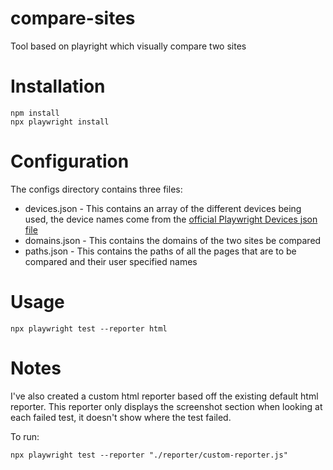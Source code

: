 # compare-sites
Tool based on playright which visually compare two sites

# Installation

```
npm install
npx playwright install
```
# Configuration

The configs directory contains three files:
* devices.json - This contains an array of the different devices being used, the device names come from the [official Playwright Devices json file](https://github.com/microsoft/playwright/blob/main/packages/playwright-core/src/server/deviceDescriptorsSource.json)
* domains.json - This contains the domains of the two sites be compared
* paths.json - This contains the paths of all the pages that are to be compared and their user specified names

# Usage

```
npx playwright test --reporter html
```

# Notes

I've also created a custom html reporter based off the existing default html reporter. This reporter only displays the screenshot section when looking at each failed test, it doesn't show where the test failed.

To run:

```
npx playwright test --reporter "./reporter/custom-reporter.js"
```
